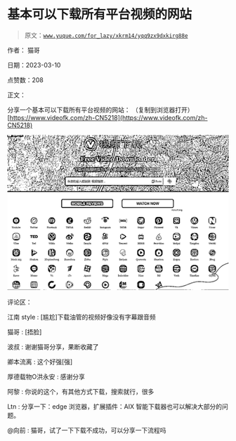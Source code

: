# 基本可以下载所有平台视频的网站

> 原文：[`www.yuque.com/for_lazy/xkrm14/yqq9zx9dxkirg88e`](https://www.yuque.com/for_lazy/xkrm14/yqq9zx9dxkirg88e)



作者： 猫哥 

日期：2023-03-10 

点赞数：208 

正文： 

分享一个基本可以下载所有平台视频的网站： （复制到浏览器打开）[https://www.videofk.com/zh-CN5218](https://www.videofk.com/zh-CN5218) 

![](img/a6b744baffa50405464b81e78840ead1.png)  

评论区： 

江南 style : [尴尬]下载油管的视频好像没有字幕跟音频 

猫哥 : [捂脸] 

波叔 : 谢谢猫哥分享，果断收藏了 

卿本流离 : 这个好强[强] 

厚德载物O洪永安 : 感谢分享 

阿黎 : 你说的这个，有其他方式下载，搜索就行，很多 

Ltn : 分享一下：edge 浏览器，扩展插件：AIX 智能下载器也可以解决大部分的问题。 

@向前 : 猫哥，试了一下下载不成功，可以分享一下流程吗 

